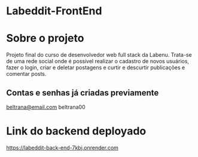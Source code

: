 # Labeddit-FrontEnd

# Sobre o projeto
Projeto final do curso de desenvolvedor web full stack da Labenu. Trata-se de uma rede social onde é possível realizar o cadastro de novos usuários, fazer o login, criar e deletar postagens e curtir e descurtir publicações e comentar posts.

## Contas e senhas já criadas previamente
beltrana@email.com
beltrana00

# Link do backend deployado 
https://labeddit-back-end-7kbj.onrender.com




